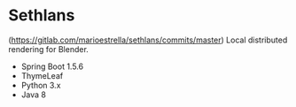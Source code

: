 Sethlans
=======
(https://gitlab.com/marioestrella/sethlans/commits/master)
Local distributed rendering for Blender.
 - Spring Boot 1.5.6
 - ThymeLeaf
 - Python 3.x
 - Java 8

